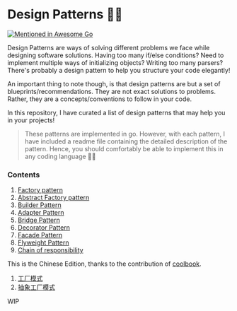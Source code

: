 # Design Patterns 🚀🧩

[![Mentioned in Awesome Go](https://awesome.re/mentioned-badge-flat.svg)](https://github.com/avelino/awesome-go)

Design Patterns are ways of solving different problems we face while designing software solutions. Having too many if/else conditions? Need to implement multiple ways of initializing objects? Writing too many parsers? There's probably a design pattern to help you structure your code elegantly!

An important thing to note though, is that design patterns are but a set of blueprints/recommendations. They are not exact solutions to problems. Rather, they are a concepts/conventions to follow in your code.

In this repository, I have curated a list of design patterns that may help you in your projects!

> These patterns are implemented in go. However, with each pattern, I have included a readme file containing the detailed description of the pattern. Hence, you should comfortably be able to implement this in any coding language 🤘🏽

### Contents

1. [Factory pattern](./1-factory)
2. [Abstract Factory pattern](./2-abstract-factory)
3. [Builder Pattern](./3-builder)
4. [Adapter Pattern](./4-adapter)
5. [Bridge Pattern](./5-bridge)
6. [Decorator Pattern](./6-decorator)
7. [Facade Pattern](./7-facade)
8. [Flyweight Pattern](./8-flyweight)
9. [Chain of responsibility](./9-chain-of-responsibility)

This is the Chinese Edition, thanks to the contribution of [coolbook](https://github.com/coolbook/).
1. [工厂模式](./1-1-工厂模式)
1. [抽象工厂模式](./2-2-抽象工厂模式)

WIP

